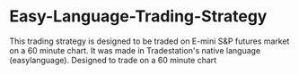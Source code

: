 # Easy-Language-Trading-Strategy
This trading strategy is designed to be traded on E-mini S&amp;P futures market on a 60 minute chart. It was made in Tradestation's native language (easylanguage). 
Designed to trade on a 60 minute chart
